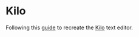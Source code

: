 # Kilo

Following this [guide](https://viewsourcecode.org/snaptoken/kilo/) to recreate
the [Kilo](https://github.com/antirez/kilo) text editor.
